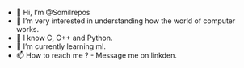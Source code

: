 - 👋 Hi, I’m @Somilrepos
- 👀 I’m very interested in understanding how the world of computer works.
- 📜 I know C, C++ and Python.
- 🌱 I’m currently learning ml.
- 📫 How to reach me ? - Message me on linkden.

<!---
Somilrepos/Somilrepos is a ✨ special ✨ repository because its `README.md` (this file) appears on your GitHub profile.
You can click the Preview link to take a look at your changes.
--->
